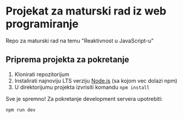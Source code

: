 # Projekat za maturski rad iz web programiranje

Repo za maturski rad na temu "Reaktivnost u JavaScript-u"

## Priprema projekta za pokretanje

1. Klonirati repozitorijum
2. Instalirati najnoviju LTS verziju [Node.js](https://nodejs.org/en/) (sa kojom vec dolazi npm)
3. U direktorijumu projekta izvrisiti komandu `npm install`

Sve je spremno! Za pokretanje development servera upotrebiti:

```
npm run dev
```
